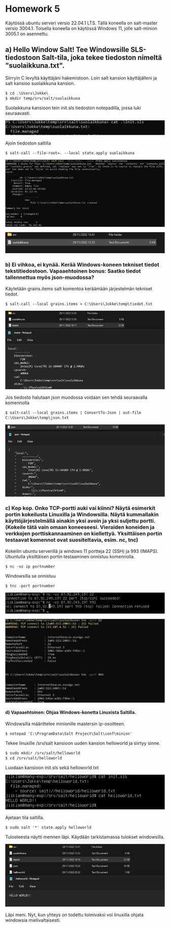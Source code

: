 # Homework 5
Käytössä ubuntu serveri versio 22.04.1 LTS. Tällä koneella on salt-master versio 3004.1. Toisella koneella on käytössä Windows 11, jolle salt-minion 3005.1 on asennettu.
## a) Hello Window Salt! Tee Windowsille SLS-tiedostoon Salt-tila, joka tekee tiedoston nimeltä "suolaikkuna.txt".
Siirryin C levyltä käyttäjäni hakemistoon. Loin salt kansion käyttäjälleni ja salt kansioo suolaikkuna kansion. 

	$ cd .\Users\Jokke\
	$ mkdir temp/srv/salt/suolaikkuna
	
Suolaikkuna kansioon tein init.sls tiedoston notepadilla, jossa luki seuraavasti.

![Alt text](/h5/h5a1.png)

Ajoin tiedoston saltilla

	$ salt-call --file-root=. --local state.apply suolaikkuna
	
![Alt text](/h5/h5a3.png)

![Alt text](/h5/h5a2.png)

### b) Ei vihkoa, ei kynää. Kerää Windows-koneen tekniset tiedot tekstitiedostoon. Vapaaehtoinen bonus: Saatko tiedot tallennettua myös json-muodossa?
Käytetään grains.items salt komentoa keräämään järjestelmän tekniset tiedot.

	$ salt-call --local grains.items > C:\Users\Jokke\temp\tiedot.txt
	
![Alt text](/h5/h5b1.png)

Jos tiedosto halutaan json muodossa voidaan sen tehdä seuraavalla komennolla

	$ salt-call --local grains.items | ConvertTo-Json | out-file C:\Users\Jokke\temp\json.txt
	
![Alt text](/h5/h5b2.png)

### c) Kop kop. Onko TCP-portti auki vai kiinni? Näytä esimerkit portin kokeilusta Linuxilla ja Windowsilla. Näytä kummallakin käyttöjärjestelmällä ainakin yksi avoin ja yksi suljettu portti. (Kokeile tätä vain omaan koneeseesi. Vieraiden koneiden ja verkkojen porttiskannaaminen on kiellettyä. Yksittäisen portin testaavat komennot ovat suositeltavia, esim. nc, tnc)
Kokeilin ubuntu serverillä ja windows 11 portteja 22 (SSH) ja 993 (IMAPS). Ubuntulla yksittäisen portin testaaminen onnistuu komennolla.


	$ nc -vz ip portnumber
	
Windowsilla se onnistuu

	$ tnc -port portnumber
	
![Alt text](/h5/h5c2.png)

![Alt text](/h5/h5c3.png)

#### d) Vapaaehtoinen: Ohjaa Windows-konetta Linuxista Saltilla.

Windowsilla määrittelee minionille mastersin ip-osoitteen. 

	$ notepad 'C:\ProgramData\Salt Project\Salt\conf\minion'
	
Tekee linuxille /srv/salt kansioon uuden kansion helloworld ja siirtyy sinne.

	$ sudo mkdir /srv/salt/helloworld
	$ cd /srv/salt/helloworld
	
Luodaan kansioon init.sls sekä helloworld.txt

![Alt text](/h5/h5d1.png)

Ajetaan tila saltilla.

	$ sudo salt '*' state.apply helloworld

Tulosteesta näytti mennen läpi. Käydään tarkistamassa tulokset windowsilla.

![Alt text](/h5/h5d2.png)

Läpi meni. Nyt, kun yhteys on todettu toimivaksi voi linuxilla ohjata windowsia mielivaltaisesti.
